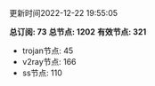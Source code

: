 更新时间2022-12-22 19:55:05

**总订阅: 73**
**总节点: 1202**
**有效节点: 321**
- trojan节点: 45
- v2ray节点: 166
- ss节点: 110
